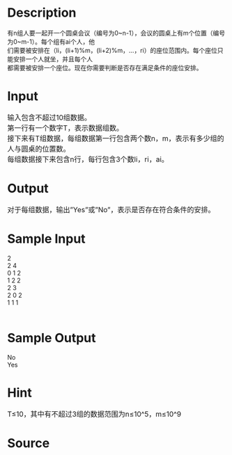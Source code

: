 
# Description

<div class="content"><div>
<div>有n组人要一起开一个圆桌会议（编号为0~n-1），会议的圆桌上有m个位置（编号为0~m-1）。每个组有ai个人，他</div>
<div>们需要被安排在（li，(li+1)%m，(li+2)%m，…，ri）的座位范围内。每个座位只能安排一个人就坐，并且每个人</div>
<div>都需要被安排一个座位。现在你需要判断是否存在满足条件的座位安排。</div>
</div></div>

# Input

<div class="content"><div><span style="font-size: medium">输入包含不超过10组数据。</span></div>
<div><span style="font-size: medium">第一行有一个数字T，表示数据组数。</span></div>
<div><span style="font-size: medium">接下来有T组数据，每组数据第一行包含两个数n，m，表示有多少组的人与圆桌的位置数。</span></div>
<div><span style="font-size: medium">每组数据接下来包含n行，每行包含3个数li，ri，ai。</span></div></div>

# Output

<div class="content"><div><span style="font-size: medium">对于每组数据，输出”Yes”或”No”，表示是否存在符合条件的安排。</span></div></div>

# Sample Input

<div class="content"><span class="sampledata">2<br/>
2 4<br/>
0 1 2<br/>
1 2 2<br/>
2 3<br/>
2 0 2<br/>
1 1 1<br/>
 <br/>
</span></div>

# Sample Output

<div class="content"><span class="sampledata">No<br/>
Yes<br/>
 </span></div>

# Hint

<div class="content"><p></p><p><span style="font-size: medium">T≤10，其中有不超过3组的数据范围为n≤10^5，m≤10^9</span></p><p></p></div>

# Source

<div class="content"><p><a href="problemset.php?search="></a></p></div>

